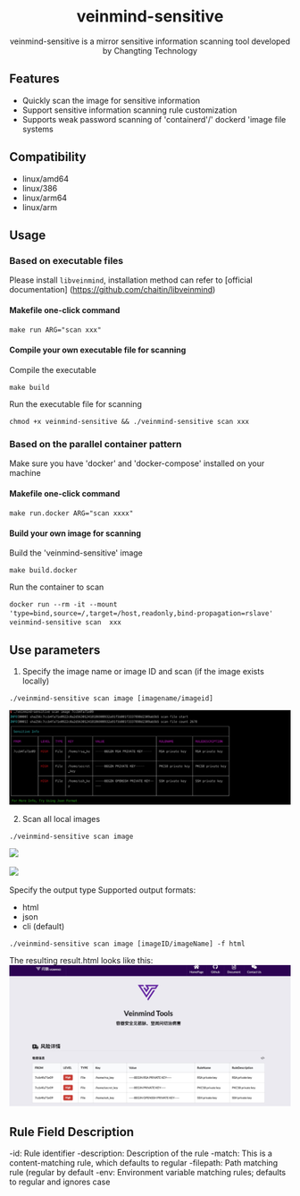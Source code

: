 <h1 align="center"> veinmind-sensitive </h1>

<p align="center">
veinmind-sensitive is a mirror sensitive information scanning tool developed by Changting Technology
</p>

## Features

- Quickly scan the image for sensitive information
- Support sensitive information scanning rule customization
- Supports weak password scanning of 'containerd'/' dockerd 'image file systems

## Compatibility

- linux/amd64
- linux/386
- linux/arm64
- linux/arm

## Usage

### Based on executable files

Please install ` libveinmind `, installation method can refer to [official documentation] (https://github.com/chaitin/libveinmind)
#### Makefile one-click command

```
make run ARG="scan xxx"
```
#### Compile your own executable file for scanning

Compile the executable
```
make build
```
Run the executable file for scanning
```
chmod +x veinmind-sensitive && ./veinmind-sensitive scan xxx
```
### Based on the parallel container pattern
Make sure you have 'docker' and 'docker-compose' installed on your machine
#### Makefile one-click command
```
make run.docker ARG="scan xxxx"
```
#### Build your own image for scanning
Build the 'veinmind-sensitive' image
```
make build.docker
```
Run the container to scan
```
docker run --rm -it --mount 'type=bind,source=/,target=/host,readonly,bind-propagation=rslave' veinmind-sensitive scan  xxx
```

## Use parameters

1. Specify the image name or image ID and scan (if the image exists locally)

```
./veinmind-sensitive scan image [imagename/imageid]
```
![](../../../docs/veinmind-sensitive/sensitive-01.jpeg)

2. Scan all local images

```
./veinmind-sensitive scan image
```
![](../../../docs/veinmind-sensitive/sensitive-02-1.jpg)

![](../../../docs/veinmind-sensitive/sensitive-02-2.jpg)

Specify the output type
Supported output formats:
- html
- json
- cli (default)
```
./veinmind-sensitive scan image [imageID/imageName] -f html
```
The resulting result.html looks like this:
![](../../../docs/veinmind-sensitive/sensitive-03.jpg)

## Rule Field Description

-id: Rule identifier
-description: Description of the rule
-match: This is a content-matching rule, which defaults to regular
-filepath: Path matching rule (regular by default
-env: Environment variable matching rules; defaults to regular and ignores case